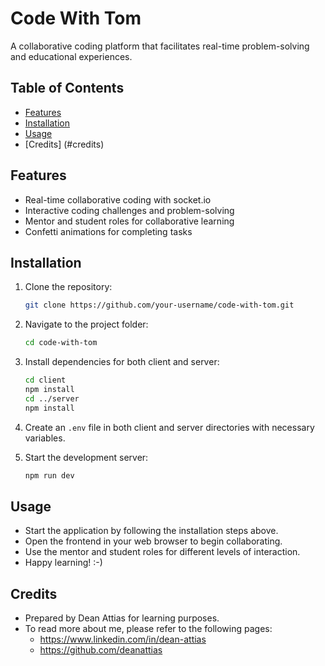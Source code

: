 # Code With Tom

A collaborative coding platform that facilitates real-time problem-solving and educational experiences.

## Table of Contents

- [Features](#features)
- [Installation](#installation)
- [Usage](#usage)
- [Credits] (#credits)

## Features

- Real-time collaborative coding with socket.io
- Interactive coding challenges and problem-solving
- Mentor and student roles for collaborative learning
- Confetti animations for completing tasks

## Installation

1. Clone the repository:

   ```bash
   git clone https://github.com/your-username/code-with-tom.git
   ```

2. Navigate to the project folder:

   ```bash
   cd code-with-tom
   ```

3. Install dependencies for both client and server:

   ```bash
   cd client
   npm install
   cd ../server
   npm install
   ```

4. Create an `.env` file in both client and server directories with necessary variables.

5. Start the development server:
   ```bash
   npm run dev
   ```

## Usage

- Start the application by following the installation steps above.
- Open the frontend in your web browser to begin collaborating.
- Use the mentor and student roles for different levels of interaction.
- Happy learning! :-)

## Credits

- Prepared by Dean Attias for learning purposes.
- To read more about me, please refer to the following pages: 
  - https://www.linkedin.com/in/dean-attias
  - https://github.com/deanattias